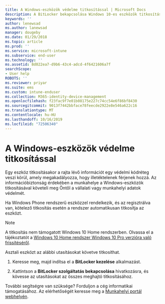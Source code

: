 ```yaml
---
title: A Windows-eszközök védelme titkosítással | Microsoft Docs
description: A BitLocker bekapcsolása Windows 10-es eszközök titkosításához
keywords: ''
author: lenewsad
ms.author: lanewsad
manager: dougeby
ms.date: 01/29/2018
ms.topic: article
ms.prod: ''
ms.service: microsoft-intune
ms.subservice: end-user
ms.technology: ''
ms.assetid: 8d022ea7-d9b6-43c4-adcd-4f6421606a7f
searchScope:
- User help
ROBOTS: ''
ms.reviewer: priyar
ms.suite: ems
ms.custom: intune-enduser
ms.collection: M365-identity-device-management
ms.openlocfilehash: f23fac9f7e01b08175e227c74cc54e6f86bf8430
ms.sourcegitcommit: 9013f7442bbface78feecde2922e8e546a622c16
ms.translationtype: MT
ms.contentlocale: hu-HU
ms.lasthandoff: 10/16/2019
ms.locfileid: "72506340"
---
```

# <a name="how-to-protect-your-windows-device-using-encryption"></a>A Windows-eszközök védelme titkosítással

Egy eszköz titkosításakor a rajta lévő információt egy védelmi kódréteg veszi körül, amely megakadályozza, hogy illetéktelenek férjenek hozzá. Az információbiztonság érdekében a munkahelye a Windows-eszközök titkosításával követeli meg Öntől a vállalati vagy munkahelyi adatok védelmét. 

Ha Windows Phone rendszerű eszközzel rendelkezik, és az regisztrálva van, kötelező titkosítás esetén a rendszer automatikusan titkosítja az eszközt.

> [!Note]
> A titkosítás nem támogatott Windows 10 Home rendszerben. Olvassa el a tájékoztatót a [Windows 10 Home rendszer Windows 10 Pro verzióra való frissítéséről](https://support.microsoft.com/help/12384/windows-10-upgrading-home-to-pro).


Asztali eszközt az alábbi utasításokat követve titkosíthat.

1. Keresse meg, majd indítsa el a **BitLocker kezelése** alkalmazást.

2. Kattintson a **BitLocker szolgáltatás bekapcsolása** hivatkozásra, és kövesse az utasításokat az összes meghajtó titkosításához.

További segítségre van szüksége? Forduljon a cég informatikai támogatásához. Az elérhetőségét keresse meg a [Munkahelyi portál webhelyén](https://go.microsoft.com/fwlink/?linkid=2010980).
